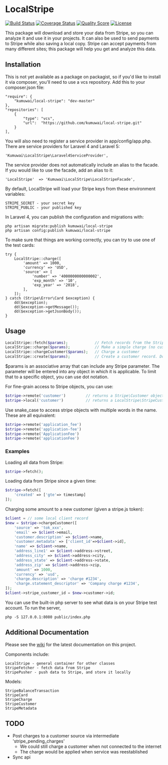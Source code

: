 LocalStripe
============
[![Build Status](https://img.shields.io/travis/kumuwai/local-stripe/master.svg)](https://travis-ci.org/kumuwai/local-stripe)
[![Coverage Status](https://coveralls.io/repos/kumuwai/local-stripe/badge.png?branch=master)](https://coveralls.io/r/kumuwai/local-stripe)
[![Quality Score](https://img.shields.io/scrutinizer/g/kumuwai/local-stripe.svg)](https://scrutinizer-ci.com/g/kumuwai/local-stripe)
[![License](https://img.shields.io/badge/license-MIT-blue.svg)](LICENSE.md)

This package will download and store your data from Stripe, so you can analyze it and use it in your projects. It can also be used to send payments to Stripe while also saving a local copy. Stripe can accept payments from many different sites; this package will help you get and analyze this data. 


Installation
--------------
This is not yet available as a package on packagist, so if you'd like to install it via composer, you'll need to use a vcs repository. Add this to your composer.json file:

    "require": {
        "kumuwai/local-stripe": "dev-master"
    },
    "repositories": [
        {
            "type": "vcs",
            "url":  "https://github.com/kumuwai/local-stripe.git"
        }
    ],

You will also need to register a service provider in app/config/app.php. There are service providers for Laravel 4 and Laravel 5:

    'Kumuwai\LocalStripe\Laravel4ServiceProvider',

The service provider does not automatically include an alias to the facade. If you would like to use the facade, add an alias to it:

    'LocalStripe'  => 'Kumuwai\LocalStripe\LocalStripeFacade',

By default, LocalStripe will load your Stripe keys from these environment variables:

    STRIPE_SECRET - your secret key
    STRIPE_PUBLIC - your published key

In Laravel 4, you can publish the configuration and migrations with:

    php artisan migrate:publish kumuwai/local-stripe
    php artisan config:publish kumuwai/local-stripe

To make sure that things are working correctly, you can try to use one of the test cards:

    try {   
        LocalStripe::charge([
            'amount' => 1000,
            'currency' => 'USD',
            'source' => [
                'number' => '4000000000000002',
                'exp_month' => '10',
                'exp_year' => '2018',
            ],
        ]);
    } catch (Stripe\Error\Card $exception) {
        dd($exception);
        dd($exception->getMessage());
        dd($exception->getJsonBody());
    }


Usage
------

```php
LocalStripe::fetch($params);            // Fetch records from the Stripe server; return local objects
LocalStripe::charge($params);           // Make a simple charge (no customer object, or already-created customer)
LocalStripe::chargeCustomer($params);   // Charge a customer
LocalStripe::create($params);           // Create a customer record. Do not charge them at this time.
```

$params is an associative array that can include any Stripe parameter. The parameter will be entered into any object in which it is applicable. To limit that to a specific object, you can use dot notation. 

For fine-grain access to Stripe objects, you can use:

```php
$stripe->remote('customer')         // returns a Stripe\Customer object
$stripe->local('customer')          // returns a LocalStripe\StripeCustomer object
```

Use snake_case to access stripe objects with multiple words in the name. These are all equivalent:

```php
$stripe->remote('application_fee') 
$stripe->remote('application-fee') 
$stripe->remote('ApplicationFee') 
$stripe->remote('applicationFee') 
```

### Examples

Loading all data from Stripe:

```php
$stripe->fetch();
```

Loading data from Stripe since a given time:

```php
$stripe->fetch([
    'created' => ['gte'=> timestamp]
]);
```

Charging some amount to a new customer (given a stripe.js token):

```php
$client = // some local client record
$new = $stripe->chargeCustomer([
    'source' => 'tok_xxx',
    'email' => $client->email,
    'customer.description' => $client->name,
    'customer.metadata' => ['client_id'=>$client->id],
    'name' => $client->name,
    'address_line1' => $client->address->street,
    'address_city' => $client->address->city,
    'address_state' => $client->address->state,
    'address_zip' => $client->address->zip,
    'amount' => 1000,
    'currency' => 'usd',
    'charge.description' => 'charge #1234',
    'charge.statement_descriptor' => 'Company charge #1234',
]);
$client->stripe_customer_id = $new->customer->id;
```

You can use the built-in php server to see what data is on your Stripe test account. To run the server,

    php -S 127.0.0.1:8080 public/index.php


Additional Documentation
-------------------------
Please see the [wiki](https://github.com/kumuwai/local-stripe/wiki) for the latest documentation on this project.

Components include:

    LocalStripe - general container for other classes
    StripeFetcher - fetch data from Stripe
    StripePusher - push data to Stripe, and store it locally

Models:

    StripeBalanceTransaction
    StripeCard
    StripeCharge
    StripeCustomer
    StripeMetadata



TODO
----
  * Post charges to a customer source via intermediate 'stripe_pending_charges'
    * We could still charge a customer when not connected to the internet
    * The charge would be applied when service was reestablished
  * Sync api 
  